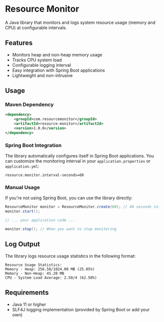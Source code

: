 # Resource Monitor

A Java library that monitors and logs system resource usage (memory and CPU) at configurable intervals.

## Features

- Monitors heap and non-heap memory usage
- Tracks CPU system load
- Configurable logging interval
- Easy integration with Spring Boot applications
- Lightweight and non-intrusive

## Usage

### Maven Dependency

```xml
<dependency>
    <groupId>com.resourcemonitor</groupId>
    <artifactId>resource-monitor</artifactId>
    <version>1.0.0</version>
</dependency>
```

### Spring Boot Integration

The library automatically configures itself in Spring Boot applications. You can customize the monitoring interval in your `application.properties` or `application.yml`:

```properties
resource.monitor.interval-seconds=60
```

### Manual Usage

If you're not using Spring Boot, you can use the library directly:

```java
ResourceMonitor monitor = ResourceMonitor.create(60); // 60 seconds interval
monitor.start();

// ... your application code ...

monitor.stop(); // When you want to stop monitoring
```

## Log Output

The library logs resource usage statistics in the following format:

```
Resource Usage Statistics:
Memory - Heap: 256.50/1024.00 MB (25.05%)
Memory - Non-Heap: 45.20 MB
CPU - System Load Average: 2.50/4 (62.50%)
```

## Requirements

- Java 11 or higher
- SLF4J logging implementation (provided by Spring Boot or add your own) 